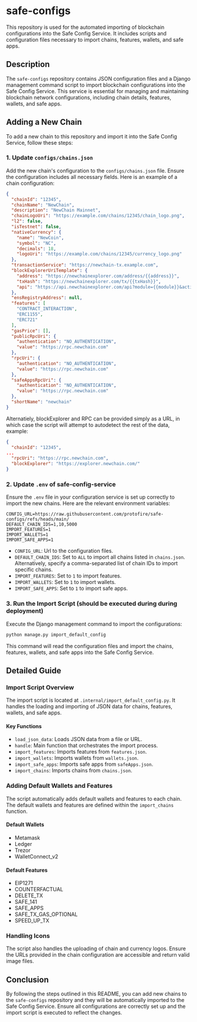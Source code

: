 # safe-configs

This repository is used for the automated importing of blockchain configurations into the Safe Config Service. It includes scripts and configuration files necessary to import chains, features, wallets, and safe apps.

## Description

The `safe-configs` repository contains JSON configuration files and a Django management command script to import blockchain configurations into the Safe Config Service. This service is essential for managing and maintaining blockchain network configurations, including chain details, features, wallets, and safe apps.

## Adding a New Chain

To add a new chain to this repository and import it into the Safe Config Service, follow these steps:

### 1. Update `configs/chains.json`

Add the new chain's configuration to the `configs/chains.json` file. Ensure the configuration includes all necessary fields. Here is an example of a chain configuration:

```json
{
  "chainId": "12345",
  "chainName": "NewChain",
  "description": "NewChain Mainnet",
  "chainLogoUri": "https://example.com/chains/12345/chain_logo.png",
  "l2": false,
  "isTestnet": false,
  "nativeCurrency": {
    "name": "NewCoin",
    "symbol": "NC",
    "decimals": 18,
    "logoUri": "https://example.com/chains/12345/currency_logo.png"
  },
  "transactionService": "https://newchain-tx.example.com",
  "blockExplorerUriTemplate": {
    "address": "https://newchainexplorer.com/address/{{address}}",
    "txHash": "https://newchainexplorer.com/tx/{{txHash}}",
    "api": "https://api.newchainexplorer.com/api?module={{module}}&action={{action}}&address={{address}}&apiKey={{apiKey}}"
  },
  "ensRegistryAddress": null,
  "features": [
    "CONTRACT_INTERACTION",
    "ERC1155",
    "ERC721"
  ],
  "gasPrice": [],
  "publicRpcUri": {
    "authentication": "NO_AUTHENTICATION",
    "value": "https://rpc.newchain.com"
  },
  "rpcUri": {
    "authentication": "NO_AUTHENTICATION",
    "value": "https://rpc.newchain.com"
  },
  "safeAppsRpcUri": {
    "authentication": "NO_AUTHENTICATION",
    "value": "https://rpc.newchain.com"
  },
  "shortName": "newchain"
}
```

Alternatiely, blockExplorer and RPC can be provided simply as a URL, in which case the script will attempt to autodetect the rest of the data, example:

```json
{
  "chainId": "12345",
...
  "rpcUri": "https://rpc.newchain.com",
  "blockExplorer": "https://explorer.newchain.com/"
}
```

### 2. Update `.env` of safe-config-service

Ensure the `.env` file in your configuration service is set up correctly to import the new chains. Here are the relevant environment variables:

```env
CONFIG_URL=https://raw.githubusercontent.com/protofire/safe-configs/refs/heads/main/
DEFAULT_CHAIN_IDS=1,10,5000
IMPORT_FEATURES=1
IMPORT_WALLETS=1
IMPORT_SAFE_APPS=1
```

- `CONFIG_URL`: Url to the configuration files.
- `DEFAULT_CHAIN_IDS`: Set to `ALL` to import all chains listed in `chains.json`. Alternatively, specify a comma-separated list of chain IDs to import specific chains.
- `IMPORT_FEATURES`: Set to `1` to import features.
- `IMPORT_WALLETS`: Set to `1` to import wallets.
- `IMPORT_SAFE_APPS`: Set to `1` to import safe apps.

### 3. Run the Import Script (should be executed during during deployment)

Execute the Django management command to import the configurations:

```bash
python manage.py import_default_config
```

This command will read the configuration files and import the chains, features, wallets, and safe apps into the Safe Config Service.

## Detailed Guide

### Import Script Overview

The import script is located at `.internal/import_default_config.py`. It handles the loading and importing of JSON data for chains, features, wallets, and safe apps.

#### Key Functions

- `load_json_data`: Loads JSON data from a file or URL.
- `handle`: Main function that orchestrates the import process.
- `import_features`: Imports features from `features.json`.
- `import_wallets`: Imports wallets from `wallets.json`.
- `import_safe_apps`: Imports safe apps from `safeApps.json`.
- `import_chains`: Imports chains from `chains.json`.

### Adding Default Wallets and Features

The script automatically adds default wallets and features to each chain. The default wallets and features are defined within the `import_chains` function.

#### Default Wallets

- Metamask
- Ledger
- Trezor
- WalletConnect_v2

#### Default Features

- EIP1271
- COUNTERFACTUAL
- DELETE_TX
- SAFE_141
- SAFE_APPS
- SAFE_TX_GAS_OPTIONAL
- SPEED_UP_TX

### Handling Icons

The script also handles the uploading of chain and currency logos. Ensure the URLs provided in the chain configuration are accessible and return valid image files.

## Conclusion

By following the steps outlined in this README, you can add new chains to the `safe-configs` repository and they will be automatically imported to the Safe Config Service. Ensure all configurations are correctly set up and the import script is executed to reflect the changes.